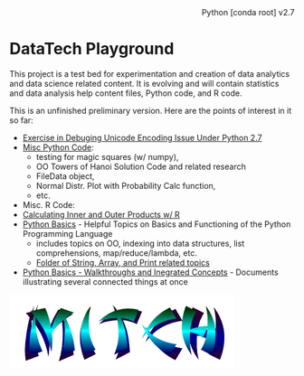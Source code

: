 
<div align="right">Python [conda root] v2.7</div>

# DataTech Playground

This project is a test bed for experimentation and creation of data analytics and data science related content.  It is evolving and will contain statistics and data analysis help content files, Python code, and R code.

This is an unfinished preliminary version.  Here are the points of interest in it so far:
- [Exercise in Debuging Unicode Encoding Issue Under Python 2.7](./PY27_Error_Investigations/UEE_UDE)
- [Misc Python Code](./Python_Misc): 
  - testing for magic squares (w/ numpy),
  - OO Towers of Hanoi Solution Code and related research
  - FileData object, 
  - Normal Distr. Plot with Probability Calc function, 
  - etc.
- Misc. R Code:
- [Calculating Inner and Outer Products w/ R]( http://htmlpreview.github.com/?https://github.com/TheMitchWorksPro/DataTech_Playground/blob/master/stats/TMWP_MatrixMath_Experimentation.html)
- [Python Basics](./PY_Basics) - Helpful Topics on Basics and Functioning of the Python Programming Language
  - includes topics on OO, indexing into data structures, list comprehensions, map/reduce/lambda, etc.
  - [Folder of String, Array, and Print related topics](./PY_Basics/str_arr_lst_prnt)
- [Python Basics - Walkthroughs and Inegrated Concepts](./PY_Basics/Walkthroughs) - Documents illustrating several connected things at once


![Mitch](https://github.com/TheMitchWorksPro/TestProject/blob/master/html_mitch_logo/Mitch_LogoBG.gif)
